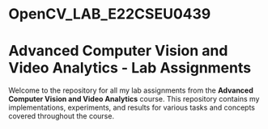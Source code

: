 # OpenCV_LAB_E22CSEU0439

# Advanced Computer Vision and Video Analytics - Lab Assignments

Welcome to the repository for all my lab assignments from the **Advanced Computer Vision and Video Analytics** course. This repository contains my implementations, experiments, and results for various tasks and concepts covered throughout the course.  

